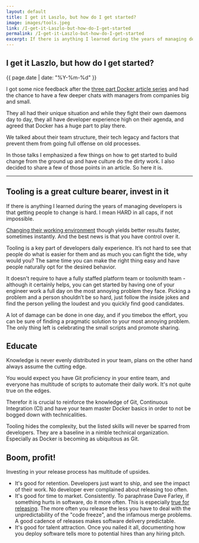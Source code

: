 ```yaml
---
layout: default
title: I get it Laszlo, but how do I get started?
image: images/tools.jpeg
link: /I-get-it-Laszlo-but-how-do-I-get-started
permalink: /I-get-it-Laszlo-but-how-do-I-get-started
excerpt: If there is anything I learned during the years of managing developers is that getting people to change is hard. I decided to share a few points in an article. So here it is.
---
```


## I get it Laszlo, but how do I get started?
{{ page.date | date: "%Y-%m-%d" }}

I got some nice feedback after the [three part Docker article series](Simple-Jenkins-and-Docker-workflow) and had the chance to have a few deeper 
chats with managers from companies big and small. 

They all had their unique situation and while they fight their own daemons day to day, 
they all have developer experience high on their agenda, and agreed that Docker has a huge part to play there.   

We talked about their team structure, their tech legacy and factors that prevent them from going full offense on old processes.

In those talks I emphasized a few things on how to get started to build change from the ground up and have culture do the dirty work. 
I also decided to share a few of those points in an article. So here it is.
 
 
---

## Tooling is a great culture bearer, invest in it
If there is anything I learned during the years of managing developers is that getting people to change is hard. 
I mean HARD in all caps, if not impossible.

[Changing their working environment](http://www.elidedbranches.com/2016/04/you-can-bring-horse-to-water.html) though yields better results faster, sometimes instantly. And the best news is that you have control over it.

Tooling is a key part of developers daily experience. It’s not hard to see that people do what is easier for them and as much you can fight the tide, why would you? The same time you can make the right thing easy and have people naturally opt for the desired behavior.

It doesn't require to have a fully staffed platform team or toolsmith team - although it certainly helps, you can get started by having one of your engineer work a full day on the most annoying problem they face. 
Picking a problem and a person shouldn’t be so hard, just follow the inside jokes and find the person yelling the loudest and you quickly find good candidates.

A lot of damage can be done in one day, and if you timebox the effort, you can be sure of finding a pragmatic solution to your most annoying problem. 
The only thing left is celebrating the small scripts and promote sharing.

## Educate
Knowledge is never evenly distributed in your team, plans on the other hand always assume the cutting edge.
 
You would expect you have Git proficiency in your entire team, and everyone has multitude of scripts to automate their daily work. It's not quite true on the edges.
 
Therefor it is crucial to reinforce the knowledge of Git, Continuous Integration (CI) and have your team master Docker basics in order to not be bogged down with technicalities.

Tooling hides the complexity, but the listed skills will never be sparred from developers. They are a baseline in a nimble technical organization. 
Especially as Docker is becoming as ubiquitous as Git.

## Boom, profit!
Investing in your release process has multitude of upsides.

* It's good for retention. Developers just want to ship, and see the impact of their work. No developer ever complained about releasing too often. 
* It's good for time to market. Consistently. To paraphrase Dave Farley, if something hurts in software, do it more often. This is especially [true for releasing](http://martinfowler.com/bliki/FrequencyReducesDifficulty.html). 
The more often you release the less you have to deal with the unpredictability of the "code freeze", and the infamous merge problems. A good cadence of releases makes software delivery predictable.
* It's good for talent attraction. Once you nailed it all, documenting how you deploy software tells more to potential hires than any hiring pitch.

